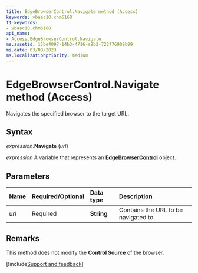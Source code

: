 ```yaml
---
title: EdgeBrowserControl.Navigate method (Access)
keywords: vbaac10.chm6168
f1_keywords:
- vbaac10.chm6168
api_name:
- Access.EdgeBrowserControl.Navigate
ms.assetid: 15be4097-14b3-4716-a9b2-722f76909b99
ms.date: 03/08/2023
ms.localizationpriority: medium
---
```



# EdgeBrowserControl.Navigate method (Access)

Navigates the specified browser to the target URL.


## Syntax

_expression_.**Navigate** (_url_)

_expression_ A variable that represents an **[EdgeBrowserControl](Access.EdgeBrowserControl.md)** object.


## Parameters

|Name|Required/Optional|Data type|Description|
|:-----|:-----|:-----|:-----|
| _url_|Required|**String**|Contains the URL to be navigated to.|


## Remarks

This method does not modify the **Control Source** of the browser.




[!include[Support and feedback](~/includes/feedback-boilerplate.md)]